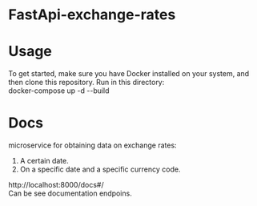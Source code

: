 # FastApi-exchange-rates

# Usage

To get started, make sure you have Docker installed on your system, and then clone this repository.
Run in this directory:  
docker-compose up -d --build  

# Docs
microservice for obtaining data on exchange rates:  
1. A certain date.  
2. On a specific date and a specific currency code.  

http://localhost:8000/docs#/  
Can be see documentation endpoins.  
